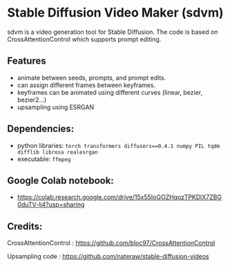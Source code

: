 # Stable Diffusion Video Maker (sdvm)

sdvm is a video generation tool for Stable Diffusion.
The code is based on CrossAttentionControl which supports prompt editing.

## Features
* animate between seeds, prompts, and prompt edits.
* can assign different frames between keyframes.
* keyframes can be animated using different curves (linear, bezier, bezier2...)
* upsampling using ESRGAN

## Dependencies:
* python libraries: 
`torch transformers diffusers==0.4.1 numpy PIL tqdm difflib librosa realesrgan`
* executable: `ffmpeg`

## Google Colab notebook:
* https://colab.research.google.com/drive/15x55IoGOZHqozTPKDlX7ZBG0duTV-lj4?usp=sharing

## Credits:
CrossAttentionControl : https://github.com/bloc97/CrossAttentionControl

Upsampling code : https://github.com/nateraw/stable-diffusion-videos
